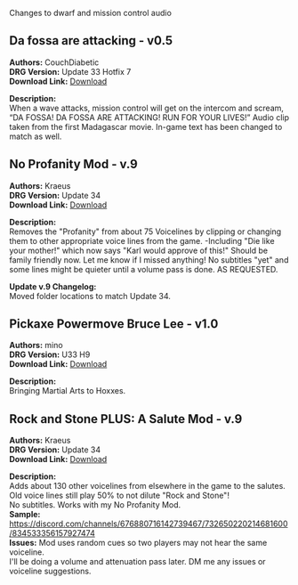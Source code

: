 Changes to dwarf and mission control audio
<!-- mod list -->

## Da fossa are attacking - v0.5
**Authors:** CouchDiabetic  
**DRG Version:** Update 33 Hotfix 7  
**Download Link:** [Download](https://github.com/ArcticEcho/DRG-Mods/raw/497f56bca78a1fdc7f971e2612f2af47f969e012/Audio/Voicelines/Da%20Fossa%20Are%20Attacking%20-%20V0.5.zip)  

**Description:**  
When a wave attacks, mission control will get on the intercom and scream, “DA FOSSA!  DA FOSSA ARE ATTACKING!  RUN FOR YOUR LIVES!”  Audio clip taken from the first Madagascar movie.  In-game text has been changed to match as well.

## No Profanity Mod - v.9
**Authors:** Kraeus  
**DRG Version:** Update 34  
**Download Link:** [Download](https://github.com/ArcticEcho/DRG-Mods/raw/ec4dc9e80d12b2e30fa9ba5dab5ba51edf3ef380/Audio/Voicelines/No%20Profanity%20Mod%20-%20V.9%20_P.pak)  

**Description:**  
Removes the "Profanity" from about 75 Voicelines by clipping or changing them to other appropriate voice lines from the game. -Including "Die like your mother!" which now says "Karl would approve of this!" Should be family friendly now. Let me know if I missed anything! No subtitles "yet" and some lines might be quieter until a volume pass is done. AS REQUESTED.

**Update v.9 Changelog:**  
Moved folder locations to match Update 34.

## Pickaxe Powermove Bruce Lee - v1.0
**Authors:** mino  
**DRG Version:** U33 H9  
**Download Link:** [Download](https://github.com/ArcticEcho/DRG-Mods/raw/e80cb5f92766f86ab2afda5a4da10377cfe7d177/Audio/Voicelines/Pickaxe%20Powermove%20Bruce%20Lee%20-%20V1.0%20_P.pak)  

**Description:**  
Bringing Martial Arts to Hoxxes.

## Rock and Stone PLUS: A Salute Mod - v.9
**Authors:** Kraeus  
**DRG Version:** Update 34  
**Download Link:** [Download](https://github.com/ArcticEcho/DRG-Mods/raw/e49701d9738238661ec431f8594bb131eeb12724/Audio/Voicelines/Rock%20And%20Stone%20PLUS%20A%20Salute%20Mod%20-%20V.9%20_P.pak)  

**Description:**  
Adds about 130 other voicelines from elsewhere in the game to the salutes.  
Old voice lines still play 50% to not dilute "Rock and Stone"!  
No subtitles. Works with my No Profanity Mod.  
**Sample:** https://discord.com/channels/676880716142739467/732650220214681600/834533356157927474  
**Issues:** Mod uses random cues so two players may not hear the same voiceline.  
I'll be doing a volume and attenuation pass later. DM me any issues or voiceline suggestions.